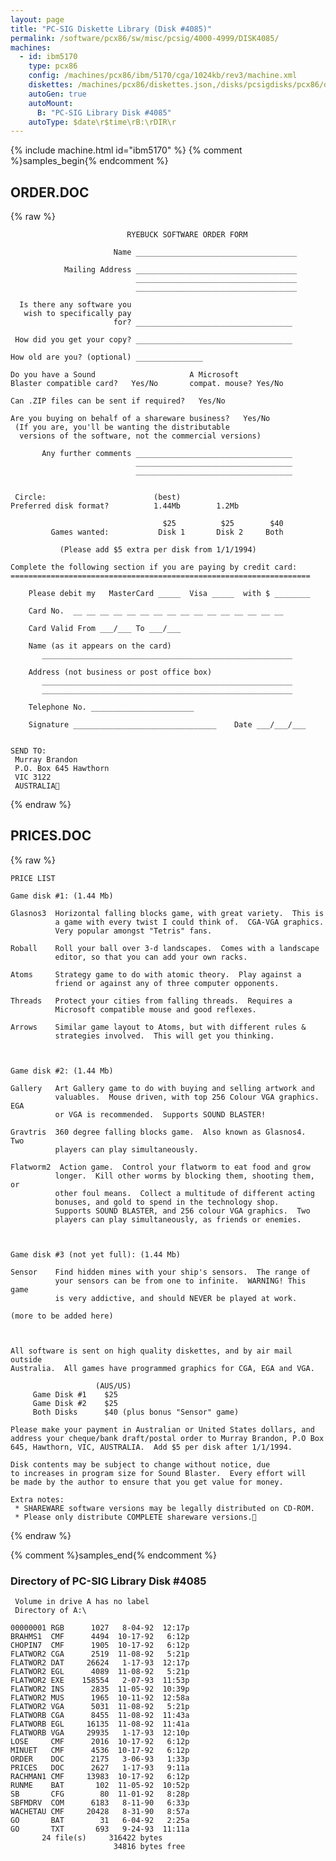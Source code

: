 ```yaml
---
layout: page
title: "PC-SIG Diskette Library (Disk #4085)"
permalink: /software/pcx86/sw/misc/pcsig/4000-4999/DISK4085/
machines:
  - id: ibm5170
    type: pcx86
    config: /machines/pcx86/ibm/5170/cga/1024kb/rev3/machine.xml
    diskettes: /machines/pcx86/diskettes.json,/disks/pcsigdisks/pcx86/diskettes.json
    autoGen: true
    autoMount:
      B: "PC-SIG Library Disk #4085"
    autoType: $date\r$time\rB:\rDIR\r
---
```


{% include machine.html id="ibm5170" %}
{% comment %}samples_begin{% endcomment %}

## ORDER.DOC

{% raw %}
```
                          RYEBUCK SOFTWARE ORDER FORM

                       Name ____________________________________

            Mailing Address ____________________________________
                            ____________________________________
                            ____________________________________

  Is there any software you
   wish to specifically pay
                       for? ___________________________________

 How did you get your copy? ___________________________________

How old are you? (optional) _______________

Do you have a Sound                     A Microsoft
Blaster compatible card?   Yes/No       compat. mouse? Yes/No

Can .ZIP files can be sent if required?   Yes/No

Are you buying on behalf of a shareware business?   Yes/No
 (If you are, you'll be wanting the distributable
  versions of the software, not the commercial versions)

       Any further comments ___________________________________
                            ___________________________________
                            ___________________________________


 Circle:                        (best)
Preferred disk format?          1.44Mb        1.2Mb

                                  $25          $25        $40
         Games wanted:           Disk 1       Disk 2     Both

           (Please add $5 extra per disk from 1/1/1994)

Complete the following section if you are paying by credit card:
===================================================================

    Please debit my   MasterCard _____  Visa _____  with $ ________

    Card No.  __ __ __ __ __ __ __ __ __ __ __ __ __ __ __ __

    Card Valid From ___/___ To ___/___

    Name (as it appears on the card)
       ________________________________________________________

    Address (not business or post office box)
       ________________________________________________________
       ________________________________________________________

    Telephone No. _______________________

    Signature ________________________________    Date ___/___/___


SEND TO:
 Murray Brandon
 P.O. Box 645 Hawthorn
 VIC 3122
 AUSTRALIA
```
{% endraw %}

## PRICES.DOC

{% raw %}
```
PRICE LIST

Game disk #1: (1.44 Mb)

Glasnos3  Horizontal falling blocks game, with great variety.  This is
          a game with every twist I could think of.  CGA-VGA graphics.
          Very popular amongst "Tetris" fans.

Roball    Roll your ball over 3-d landscapes.  Comes with a landscape
          editor, so that you can add your own racks.

Atoms     Strategy game to do with atomic theory.  Play against a
          friend or against any of three computer opponents.

Threads   Protect your cities from falling threads.  Requires a
          Microsoft compatible mouse and good reflexes.

Arrows    Similar game layout to Atoms, but with different rules &
          strategies involved.  This will get you thinking.



Game disk #2: (1.44 Mb)

Gallery   Art Gallery game to do with buying and selling artwork and
          valuables.  Mouse driven, with top 256 Colour VGA graphics.  EGA
          or VGA is recommended.  Supports SOUND BLASTER!

Gravtris  360 degree falling blocks game.  Also known as Glasnos4.  Two
          players can play simultaneously.

Flatworm2  Action game.  Control your flatworm to eat food and grow
          longer.  Kill other worms by blocking them, shooting them, or
          other foul means.  Collect a multitude of different acting
          bonuses, and gold to spend in the technology shop.
          Supports SOUND BLASTER, and 256 colour VGA graphics.  Two
          players can play simultaneously, as friends or enemies.



Game disk #3 (not yet full): (1.44 Mb)

Sensor    Find hidden mines with your ship's sensors.  The range of
          your sensors can be from one to infinite.  WARNING! This game
          is very addictive, and should NEVER be played at work.

(more to be added here)



All software is sent on high quality diskettes, and by air mail outside
Australia.  All games have programmed graphics for CGA, EGA and VGA.

                   (AUS/US)
     Game Disk #1    $25
     Game Disk #2    $25
     Both Disks      $40 (plus bonus "Sensor" game)

Please make your payment in Australian or United States dollars, and
address your cheque/bank draft/postal order to Murray Brandon, P.O Box
645, Hawthorn, VIC, AUSTRALIA.  Add $5 per disk after 1/1/1994.

Disk contents may be subject to change without notice, due
to increases in program size for Sound Blaster.  Every effort will 
be made by the author to ensure that you get value for money.

Extra notes:
 * SHAREWARE software versions may be legally distributed on CD-ROM.
 * Please only distribute COMPLETE shareware versions.
```
{% endraw %}

{% comment %}samples_end{% endcomment %}

### Directory of PC-SIG Library Disk #4085

     Volume in drive A has no label
     Directory of A:\

    00000001 RGB      1027   8-04-92  12:17p
    BRAHMS1  CMF      4494  10-17-92   6:12p
    CHOPIN7  CMF      1905  10-17-92   6:12p
    FLATWOR2 CGA      2519  11-08-92   5:21p
    FLATWOR2 DAT     26624   1-17-93  12:17p
    FLATWOR2 EGL      4089  11-08-92   5:21p
    FLATWOR2 EXE    158554   2-07-93  11:53p
    FLATWOR2 INS      2835  11-05-92  10:39p
    FLATWOR2 MUS      1965  10-11-92  12:58a
    FLATWOR2 VGA      5031  11-08-92   5:21p
    FLATWORB CGA      8455  11-08-92  11:43a
    FLATWORB EGL     16135  11-08-92  11:41a
    FLATWORB VGA     29935   1-17-93  12:10p
    LOSE     CMF      2016  10-17-92   6:12p
    MINUET   CMF      4536  10-17-92   6:12p
    ORDER    DOC      2175   3-06-93   1:33p
    PRICES   DOC      2627   1-17-93   9:11a
    RACHMAN1 CMF     13983  10-17-92   6:12p
    RUNME    BAT       102  11-05-92  10:52p
    SB       CFG        80  11-01-92   8:28p
    SBFMDRV  COM      6183   8-11-90   6:33p
    WACHETAU CMF     20428   8-31-90   8:57a
    GO       BAT        31   6-04-92   2:25a
    GO       TXT       693   9-24-93  11:11a
           24 file(s)     316422 bytes
                           34816 bytes free
